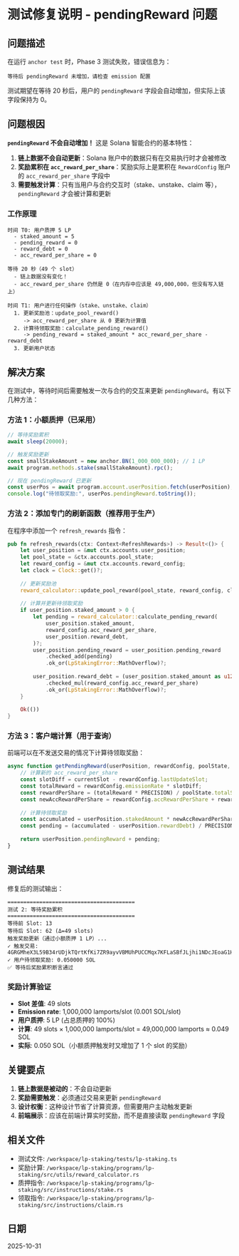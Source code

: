 # 测试修复说明 - pendingReward 问题

## 问题描述

在运行 `anchor test` 时，Phase 3 测试失败，错误信息为：

```
等待后 pendingReward 未增加，请检查 emission 配置
```

测试期望在等待 20 秒后，用户的 `pendingReward` 字段会自动增加，但实际上该字段保持为 0。

## 问题根因

**`pendingReward` 不会自动增加！** 这是 Solana 智能合约的基本特性：

1. **链上数据不会自动更新**：Solana 账户中的数据只有在交易执行时才会被修改
2. **奖励累积在 `acc_reward_per_share`**：奖励实际上是累积在 `RewardConfig` 账户的 `acc_reward_per_share` 字段中
3. **需要触发计算**：只有当用户与合约交互时（stake、unstake、claim 等），`pendingReward` 才会被计算和更新

### 工作原理

```
时间 T0: 用户质押 5 LP
  - staked_amount = 5
  - pending_reward = 0
  - reward_debt = 0
  - acc_reward_per_share = 0

等待 20 秒（49 个 slot）
  - 链上数据没有变化！
  - acc_reward_per_share 仍然是 0（在内存中应该是 49,000,000，但没有写入链上）
  
时间 T1: 用户进行任何操作（stake、unstake、claim）
  1. 更新奖励池：update_pool_reward() 
     -> acc_reward_per_share 从 0 更新为计算值
  2. 计算待领取奖励：calculate_pending_reward()
     -> pending_reward = staked_amount * acc_reward_per_share - reward_debt
  3. 更新用户状态
```

## 解决方案

在测试中，等待时间后需要触发一次与合约的交互来更新 `pendingReward`。有以下几种方法：

### 方法 1：小额质押（已采用）

```typescript
// 等待奖励累积
await sleep(20000);

// 触发奖励更新
const smallStakeAmount = new anchor.BN(1_000_000_000); // 1 LP
await program.methods.stake(smallStakeAmount).rpc();

// 现在 pendingReward 已更新
const userPos = await program.account.userPosition.fetch(userPosition);
console.log("待领取奖励:", userPos.pendingReward.toString());
```

### 方法 2：添加专门的刷新函数（推荐用于生产）

在程序中添加一个 `refresh_rewards` 指令：

```rust
pub fn refresh_rewards(ctx: Context<RefreshRewards>) -> Result<()> {
    let user_position = &mut ctx.accounts.user_position;
    let pool_state = &ctx.accounts.pool_state;
    let reward_config = &mut ctx.accounts.reward_config;
    let clock = Clock::get()?;
    
    // 更新奖励池
    reward_calculator::update_pool_reward(pool_state, reward_config, clock.slot)?;
    
    // 计算并更新待领取奖励
    if user_position.staked_amount > 0 {
        let pending = reward_calculator::calculate_pending_reward(
            user_position.staked_amount,
            reward_config.acc_reward_per_share,
            user_position.reward_debt,
        )?;
        user_position.pending_reward = user_position.pending_reward
            .checked_add(pending)
            .ok_or(LpStakingError::MathOverflow)?;
        
        user_position.reward_debt = (user_position.staked_amount as u128)
            .checked_mul(reward_config.acc_reward_per_share)
            .ok_or(LpStakingError::MathOverflow)?;
    }
    
    Ok(())
}
```

### 方法 3：客户端计算（用于查询）

前端可以在不发送交易的情况下计算待领取奖励：

```typescript
async function getPendingReward(userPosition, rewardConfig, poolState, currentSlot) {
    // 计算新的 acc_reward_per_share
    const slotDiff = currentSlot - rewardConfig.lastUpdateSlot;
    const totalReward = rewardConfig.emissionRate * slotDiff;
    const rewardPerShare = (totalReward * PRECISION) / poolState.totalStaked;
    const newAccRewardPerShare = rewardConfig.accRewardPerShare + rewardPerShare;
    
    // 计算待领取奖励
    const accumulated = userPosition.stakedAmount * newAccRewardPerShare;
    const pending = (accumulated - userPosition.rewardDebt) / PRECISION;
    
    return userPosition.pendingReward + pending;
}
```

## 测试结果

修复后的测试输出：

```
========================================
测试 2: 等待奖励累积
========================================
等待前 Slot: 13
等待后 Slot: 62 (Δ=49 slots)
触发奖励更新（通过小额质押 1 LP）...
✓ 触发交易: 4GRGMheX3L59B34rUDjkTQrtKfKi7ZR9ayvVBMUhPUCCMqx7KFLaSBfJLjhi1NDcJEoaG1HSAZ2xUY6aJ1NBvUHN
✓ 用户待领取奖励: 0.050000 SOL
✅ 等待后奖励累积断言通过
```

### 奖励计算验证

- **Slot 差值**: 49 slots
- **Emission rate**: 1,000,000 lamports/slot (0.001 SOL/slot)
- **用户质押**: 5 LP (占总质押的 100%)
- **计算**: 49 slots × 1,000,000 lamports/slot = 49,000,000 lamports ≈ 0.049 SOL
- **实际**: 0.050 SOL（小额质押触发时又增加了 1 个 slot 的奖励）

## 关键要点

1. **链上数据是被动的**：不会自动更新
2. **奖励需要触发**：必须通过交易来更新 `pendingReward`
3. **设计权衡**：这种设计节省了计算资源，但需要用户主动触发更新
4. **前端展示**：应该在前端计算实时奖励，而不是直接读取 `pendingReward` 字段

## 相关文件

- 测试文件: `/workspace/lp-staking/tests/lp-staking.ts`
- 奖励计算: `/workspace/lp-staking/programs/lp-staking/src/utils/reward_calculator.rs`
- 质押指令: `/workspace/lp-staking/programs/lp-staking/src/instructions/stake.rs`
- 领取指令: `/workspace/lp-staking/programs/lp-staking/src/instructions/claim.rs`

## 日期

2025-10-31
